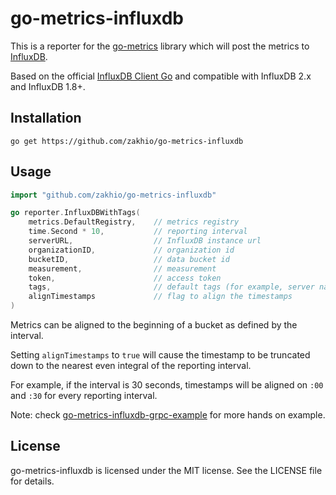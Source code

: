 go-metrics-influxdb
===================

This is a reporter for the [go-metrics](https://github.com/rcrowley/go-metrics) library which will post the metrics to [InfluxDB](https://influxdb.com/).

Based on the official [InfluxDB Client Go](https://github.com/influxdata/influxdb-client-go) and compatible with InfluxDB 2.x and InfluxDB 1.8+.

Installation
------------

```shell
go get https://github.com/zakhio/go-metrics-influxdb
```

Usage
-----

```go
import "github.com/zakhio/go-metrics-influxdb"

go reporter.InfluxDBWithTags(
    metrics.DefaultRegistry,    // metrics registry
    time.Second * 10,           // reporting interval
    serverURL,                  // InfluxDB instance url
    organizationID,             // organization id
    bucketID,                   // data bucket id
    measurement,                // measurement
    token,                      // access token
    tags,                       // default tags (for example, server name, artifact version, etc)
    alignTimestamps             // flag to align the timestamps
)
```

Metrics can be aligned to the beginning of a bucket as defined by the interval.

Setting `alignTimestamps` to `true` will cause the timestamp to be truncated down to the nearest even integral of the reporting interval.

For example, if the interval is 30 seconds, timestamps will be aligned on `:00` and `:30` for every reporting interval.

Note: check [go-metrics-influxdb-grpc-example](https://github.com/zakhio/go-metrics-influxdb-grpc-example) for more hands on example. 

License
-------

go-metrics-influxdb is licensed under the MIT license. See the LICENSE file for details.
